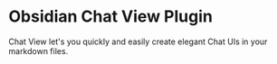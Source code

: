 # Obsidian Chat View Plugin
Chat View let's you quickly and easily create elegant Chat UIs in your markdown files.

